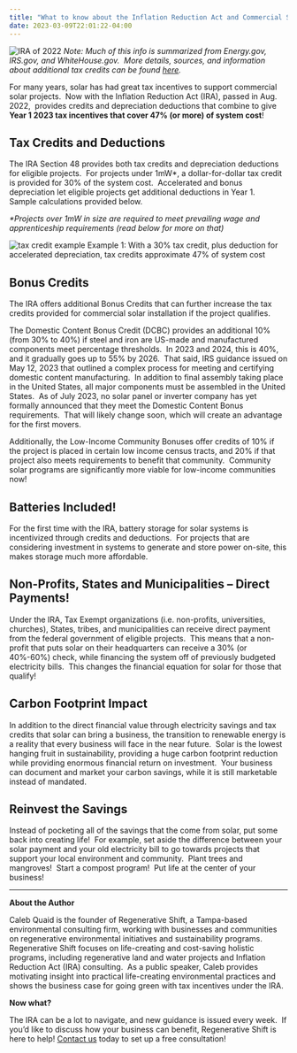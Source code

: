 ```yaml
---
title: "What to know about the Inflation Reduction Act and Commercial Solar"
date: 2023-03-09T22:01:22-04:00
---
```


![IRA of 2022](/img/ira-2022.png)
_Note: Much of this info is summarized from Energy.gov, IRS.gov, and WhiteHouse.gov.  More details, sources, and information about additional tax credits can be found [here](https://www.energy.gov/eere/solar/federal-solar-tax-credits-businesses#_edn16)._

For many years, solar has had great tax incentives to support commercial solar projects.  Now with the Inflation Reduction Act (IRA), passed in Aug. 2022,  provides credits and depreciation deductions that combine to give **Year 1 2023 tax incentives that cover 47% (or more) of system cost**! 

## Tax Credits and Deductions

The IRA Section 48 provides both tax credits and depreciation deductions for eligible projects.  For projects under 1mW*, a dollar-for-dollar tax credit is provided for 30% of the system cost.  Accelerated and bonus depreciation let eligible projects get additional deductions in Year 1.   Sample calculations provided below. 

_*Projects over 1mW in size are required to meet prevailing wage and apprenticeship requirements (read below for more on that)_

![tax credit example](/img/tax-credit-example.png)
Example 1: With a 30% tax credit, plus deduction for accelerated depreciation, tax credits approximate 47% of system cost

## Bonus Credits

The IRA offers additional Bonus Credits that can further increase the tax credits provided for commercial solar installation if the project qualifies.

The Domestic Content Bonus Credit (DCBC) provides an additional 10% (from 30% to 40%) if steel and iron are US-made and manufactured components meet percentage thresholds.  In 2023 and 2024, this is 40%, and it gradually goes up to 55% by 2026.  That said, IRS guidance issued on May 12, 2023 that outlined a complex process for meeting and certifying domestic content manufacturing.  In addition to final assembly taking place in the United States, all major components must be assembled in the United States.  As of July 2023, no solar panel or inverter company has yet formally announced that they meet the Domestic Content Bonus requirements.  That will likely change soon, which will create an advantage for the first movers. 

Additionally, the Low-Income Community Bonuses offer credits of 10% if the project is placed in certain low income census tracts, and 20% if that project also meets requirements to benefit that community.  Community solar programs are significantly more viable for low-income communities now!

## Batteries Included!

For the first time with the IRA, battery storage for solar systems is incentivized through credits and deductions.  For projects that are considering investment in systems to generate and store power on-site, this makes storage much more affordable.

## Non-Profits, States and Municipalities – Direct Payments!

Under the IRA, Tax Exempt organizations (i.e. non-profits, universities, churches), States, tribes, and municipalities can receive direct payment from the federal government of eligible projects.  This means that a non-profit that puts solar on their headquarters can receive a 30% (or 40%-60%) check, while financing the system off of previously budgeted electricity bills.  This changes the financial equation for solar for those that qualify!

## Carbon Footprint Impact

In addition to the direct financial value through electricity savings and tax credits that solar can bring a business, the transition to renewable energy is a reality that every business will face in the near future.  Solar is the lowest hanging fruit in sustainability, providing a huge carbon footprint reduction while providing enormous financial return on investment.  Your business can document and market your carbon savings, while it is still marketable instead of mandated.

## Reinvest the Savings

Instead of pocketing all of the savings that the come from solar, put some back into creating life!  For example, set aside the difference between your solar payment and your old electricity bill to go towards projects that support your local environment and community.  Plant trees and mangroves!  Start a compost program!  Put life at the center of your business!

---

**About the Author**

Caleb Quaid is the founder of Regenerative Shift, a Tampa-based environmental consulting firm, working with businesses and communities on regenerative environmental initiatives and sustainability programs.  Regenerative Shift focuses on life-creating and cost-saving holistic programs, including regenerative land and water projects and Inflation Reduction Act (IRA) consulting.  As a public speaker, Caleb provides motivating insight into practical life-creating environmental practices and shows the business case for going green with tax incentives under the IRA.

**Now what?**

The IRA can be a lot to navigate, and new guidance is issued every week.  If you’d like to discuss how your business can benefit, Regenerative Shift is here to help! [Contact us](/contact/) today to set up a free consultation!